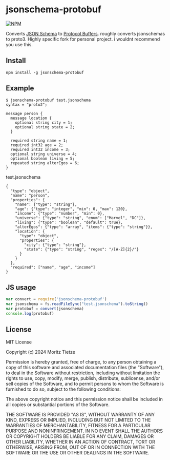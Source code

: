 # jsonschema-protobuf
[![NPM](https://nodei.co/npm/jsonschema-protobuf.png)](https://nodei.co/npm/jsonschema-protobuf/)

Converts [JSON Schema](http://json-schema.org/) to [Protocol Buffers](https://developers.google.com/protocol-buffers).
roughly converts jsonschemas to proto3. Highly specific fork for personal project. i wouldnt recommend you use this.


## Install
```
npm install -g jsonschema-protobuf
```

## Example
```
$ jsonschema-protobuf test.jsonschema
syntax = "proto2";

message person {
  message location {
    optional string city = 1;
    optional string state = 2;
  }

  required string name = 1;
  required int32 age = 2;
  required int32 income = 3;
  optional string universe = 4;
  optional boolean living = 5;
  repeated string alterEgos = 6;
}
```

test.jsonschema
```
{
  "type": "object",
  "name": "person",
  "properties": {
    "name": {"type": "string"},
    "age": {"type": "integer", "min": 0, "max": 120},
    "income": {"type": "number", "min": 0},
    "universe": {"type": "string", "enum": ["Marvel", "DC"]},
    "living": {"type": "boolean", "default": true},
    "alterEgos": {"type": "array", "items": {"type": "string"}},
    "location": {
      "type": "object",
      "properties": {
        "city": {"type": "string"},
        "state": {"type": "string", "regex": "/[A-Z]{2}/"}
      }
    }
  },
  "required": ["name", "age", "income"]
}
```

## JS usage

```js
var convert = require('jsonschema-protobuf')
var jsonschema = fs.readFileSync("test.jsonschema").toString()
var protobuf = convert(jsonschema)
console.log(protobuf)
```

## License
MIT License

Copyright (c) 2024 Moritz Tietze

Permission is hereby granted, free of charge, to any person obtaining a copy
of this software and associated documentation files (the "Software"), to deal
in the Software without restriction, including without limitation the rights
to use, copy, modify, merge, publish, distribute, sublicense, and/or sell
copies of the Software, and to permit persons to whom the Software is
furnished to do so, subject to the following conditions:

The above copyright notice and this permission notice shall be included in all
copies or substantial portions of the Software.

THE SOFTWARE IS PROVIDED "AS IS", WITHOUT WARRANTY OF ANY KIND, EXPRESS OR
IMPLIED, INCLUDING BUT NOT LIMITED TO THE WARRANTIES OF MERCHANTABILITY,
FITNESS FOR A PARTICULAR PURPOSE AND NONINFRINGEMENT. IN NO EVENT SHALL THE
AUTHORS OR COPYRIGHT HOLDERS BE LIABLE FOR ANY CLAIM, DAMAGES OR OTHER
LIABILITY, WHETHER IN AN ACTION OF CONTRACT, TORT OR OTHERWISE, ARISING FROM,
OUT OF OR IN CONNECTION WITH THE SOFTWARE OR THE USE OR OTHER DEALINGS IN THE
SOFTWARE.

